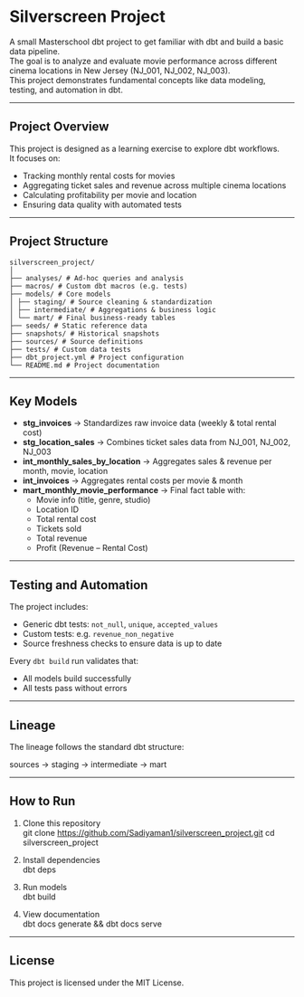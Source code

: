 # Silverscreen Project

A small Masterschool dbt project to get familiar with dbt and build a basic data pipeline.  
The goal is to analyze and evaluate movie performance across different cinema locations in New Jersey (NJ_001, NJ_002, NJ_003).  
This project demonstrates fundamental concepts like data modeling, testing, and automation in dbt.

---

## Project Overview
This project is designed as a learning exercise to explore dbt workflows.  
It focuses on:
- Tracking monthly rental costs for movies
- Aggregating ticket sales and revenue across multiple cinema locations
- Calculating profitability per movie and location
- Ensuring data quality with automated tests

---

## Project Structure
```
silverscreen_project/
│
├── analyses/ # Ad-hoc queries and analysis
├── macros/ # Custom dbt macros (e.g. tests)
├── models/ # Core models
│ ├── staging/ # Source cleaning & standardization
│ ├── intermediate/ # Aggregations & business logic
│ └── mart/ # Final business-ready tables
├── seeds/ # Static reference data
├── snapshots/ # Historical snapshots
├── sources/ # Source definitions
├── tests/ # Custom data tests
├── dbt_project.yml # Project configuration
└── README.md # Project documentation
```

---

## Key Models
- **stg_invoices** → Standardizes raw invoice data (weekly & total rental cost)  
- **stg_location_sales** → Combines ticket sales data from NJ_001, NJ_002, NJ_003  
- **int_monthly_sales_by_location** → Aggregates sales & revenue per month, movie, location  
- **int_invoices** → Aggregates rental costs per movie & month  
- **mart_monthly_movie_performance** → Final fact table with:
  - Movie info (title, genre, studio)  
  - Location ID  
  - Total rental cost  
  - Tickets sold  
  - Total revenue  
  - Profit (Revenue – Rental Cost)  

---

## Testing and Automation
The project includes:
- Generic dbt tests: `not_null`, `unique`, `accepted_values`  
- Custom tests: e.g. `revenue_non_negative`  
- Source freshness checks to ensure data is up to date  

Every `dbt build` run validates that:
- All models build successfully
- All tests pass without errors

---

## Lineage
The lineage follows the standard dbt structure:

sources → staging → intermediate → mart

---

## How to Run
1. Clone this repository  
   git clone https://github.com/Sadiyaman1/silverscreen_project.git
   cd silverscreen_project  

2. Install dependencies  
   dbt deps  

3. Run models  
   dbt build  

4. View documentation  
   dbt docs generate && dbt docs serve  

---

## License
This project is licensed under the MIT License.
